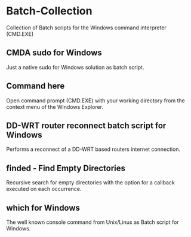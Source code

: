 Batch-Collection
================

Collection of Batch scripts for the Windows command interpreter (CMD.EXE)


CMDA sudo for Windows
---------------------

Just a native sudo for Windows solution as batch script.


Command here
------------

Open command prompt (CMD.EXE) with your working directory from the context menu 
of the Windows Explorer.


DD-WRT router reconnect batch script for Windows
------------------------------------------------

Performs a reconnect of a DD-WRT based routers internet connection.


finded - Find Empty Directories
-------------------------------

Recursive search for empty directories with the option for a callback executed
on each occurrence.


which for Windows
-----------------

The well known console command from Unix/Linux as Batch script for Windows.
